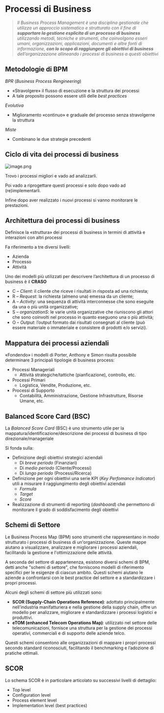 # Processi di Business
> *Il Business Process Management è una disciplina gestionale che utilizza un approccio sistematico e strutturato con il fine di **supportare la gestione esplicita di un processo di business** utilizzando metodi, tecniche e strumenti, che coinvolgono esseri umani, organizzazioni, applicazioni, documenti e altre fonti di informazione, **con lo scopo di raggiungere gli obiettivi di business** dell’organizzazione allineando i processi di business a questi obiettivi*
> 

## Metodologie di BPM

*BPR* (*Business Process Rengineering*)

- «Stravolgere» il flusso di esecuzione e la struttura dei processi
- A tale proposito possono essere utili delle *best practices*

*Evolutiva*

- Miglioramento «continuo» e graduale del processo senza stravolgerne la struttura

*Miste*

- Combinano le due strategie precedenti

## Ciclo di vita dei processi di business

![image.png](attachment:ecbac8d6-5971-4ab0-a25f-80c3e2b9673c:image.png)

Trovo i processi migliori e vado ad analizzarli.

Poi vado a riprogettare questi processi e solo dopo vado ad (re)implementarli.

Infine dopo aver realizzato i nuovi processi si vanno monitorare le prestazioni.

## Architettura dei processi di business

Definisce la «struttura» dei processi di business in termini di attività e interazioni con altri processi

Fa riferimento a tre diversi livelli:

- Azienda
- Processo
- Attività

Uno dei modelli più utilizzati per descrivere l’architettura di un processo di business è il **CRASO**

- C – *Client*: il cliente che riceve i risultati in risposta ad una richiesta;
- R – *Request*: la richiesta (almeno una) emessa da un cliente;
- A – *Activity*: una sequenza di attività interconnesse che sono eseguite da una o più unità organizzative;
- S *– organizationS*: le varie unità organizzative che riuniscono gli attori che sono coinvolti nel processo in quanto eseguono una o più attività;
- O – *Output*: l’output formato dai risultati consegnati al cliente (può essere materiale o immateriale e consistere di prodotti e/o servizi).

## Mappatura dei processi aziendali

«Fondendo» i modelli di Porter, Anthony e Simon risulta possibile determinare 3 principali tipologie di business process:

- Processi Manageriali
    - Attività strategiche/tattiche (pianficazione), controllo, etc.
- Processi Primari
    - Logistica, Vendite, Produzione, etc.
- Processi di Supporto
    - Contabilità, Amministrazione, Gestione Infrastrutture, Risorse Umane, etc.

## Balanced Score Card (BSC)

La *Balanced Score Card* (BSC) è uno strumento utile per la mappatura/identificazione/descrizione dei processi di business di tipo direzionale/manageriale

Si fonda sulla:

- Definizione degli obiettivi strategici aziendali
    - Di *breve periodo* (Finanziari)
    - Di *medio periodo* (Cliente/Processi)
    - Di *lungo periodo* (Processi/Ricerca)
- Definizione per ogni obiettivi una serie KPI (*Key Perfomance Indicator*) utili a misurare il raggiungimento degli obiettivi aziendali
    - *Formula*
    - *Target*
    - *Score*
- Realizzazione di strumenti di reporting (*dashboard*) che permettono di monitorare il grado di soddisfacimento degli obiettivi

## Schemi di Settore

Le Business Process Map (BPM) sono strumenti che rappresentano in modo strutturato i processi di business di un'organizzazione. Queste mappe aiutano a visualizzare, analizzare e migliorare i processi aziendali, facilitando la gestione e l'ottimizzazione delle attività.

A seconda del settore di appartenenza, esistono diversi schemi di BPM, detti anche "schemi di settore", che forniscono modelli di riferimento specifici per le esigenze di ciascun ambito. Questi schemi aiutano le aziende a confrontarsi con le best practice del settore e a standardizzare i propri processi.

Alcuni degli schemi di settore più utilizzati sono:

- **SCOR (Supply-Chain Operations Reference)**: adottato principalmente nell’industria manifatturiera e nella gestione della supply chain, offre un modello per analizzare, migliorare e standardizzare i processi logistici e produttivi.
- **eTOM (enhanced Telecom Operations Map)**: utilizzato nel settore delle telecomunicazioni, fornisce una struttura per la gestione dei processi operativi, commerciali e di supporto delle aziende telco.

Questi schemi consentono alle organizzazioni di mappare i propri processi secondo standard riconosciuti, facilitando il benchmarking e l’adozione di pratiche ottimali.


## SCOR
Lo schema SCOR è in particolare articolato su successivi livelli di dettaglio:

- Top level
- Configuration level
- Process element level
- Implementation level (best practices)
